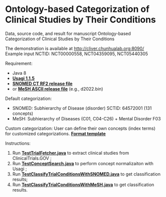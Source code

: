 # Ontology-based Categorization of Clinical Studies by Their Conditions
Data, source code, and result for manuscript Ontology-based Categorization of Clinical Studies by Their Conditions

The demonstration is available at http://cliver.chunhualab.org:8090/ 
Example input NCTID: NCT00000558, NCT04359095, NCT05440305

Requirement:
* Java 8
* **[Usagi 1.1.5](https://github.com/OHDSI/Usagi)**
* **[SNOMED CT RF2 release file](https://www.nlm.nih.gov/healthit/snomedct/international.html)**
* or **[MeSH ASCII release file](https://www.nlm.nih.gov/databases/download/mesh.html)** (e.g., d2022.bin)

Default categorization:
* SNOMED: Subhierarchy of Disease (disorder) SCTID: 64572001 (131 concepts)
* MeSH: Subhierarchy of Diseases (C01, C04-C26) + Mental Disorder F03 

Custom categorization:
User can define their own concepts (index terms) for customized categorizations. 
**[Format template](data/Index_terms_categorization_0707_2021.xlsx)**

Instructions:
1. Run **[TestTrialFetcher.java](OntologyCore/src/main/java/edu/TestTrialFetcher.java)** to extract clinical studies from ClinicalTrials.GOV ;
2. Run **[TestConceptSearch.java](Usagi-1.1.5/src/org/ohdsi/apis/TestConceptSearch.java)** to perform concept normalizaiton with Usagi ;
3. Run **[TestClassifyTrialConditionsWithSNOMED.java](OntologyCore/src/main/java/edu/TestClassifyTrialConditionsWithSNOMED.java)** to get classification results;
4. Run **[TestClassifyTrialConditionsWithMeSH.java](OntologyCore/src/main/java/edu/TestClassifyTrialConditionsWithMeSH.java)** to get classification results. 
